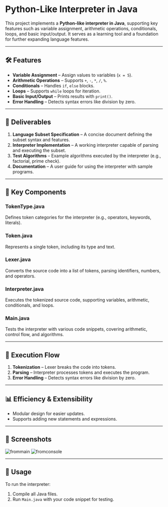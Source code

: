 # Python-Like Interpreter in Java

This project implements a **Python-like interpreter in Java**, supporting key features such as variable assignment, arithmetic operations, conditionals, loops, and basic input/output. It serves as a learning tool and a foundation for further expanding language features.

---

## 🛠️ **Features**
- **Variable Assignment** – Assign values to variables (`x = 5`).
- **Arithmetic Operations** – Supports `+`, `-`, `*`, `/`, `%`.
- **Conditionals** – Handles `if`, `else` blocks.
- **Loops** – Supports `while` loops for iteration.
- **Basic Input/Output** – Prints results with `print()`.
- **Error Handling** – Detects syntax errors like division by zero.

---

## 🚚 **Deliverables**
1. **Language Subset Specification** – A concise document defining the subset syntax and features.
2. **Interpreter Implementation** – A working interpreter capable of parsing and executing the subset.
3. **Test Algorithms** – Example algorithms executed by the interpreter (e.g., factorial, prime check).
4. **Documentation** – A user guide for using the interpreter with sample programs.

---

## 🧩 **Key Components**
### TokenType.java
Defines token categories for the interpreter (e.g., operators, keywords, literals).

### Token.java
Represents a single token, including its type and text.

### Lexer.java
Converts the source code into a list of tokens, parsing identifiers, numbers, and operators.

### Interpreter.java
Executes the tokenized source code, supporting variables, arithmetic, conditionals, and loops.

### Main.java
Tests the interpreter with various code snippets, covering arithmetic, control flow, and algorithms.

---

## 🚦 **Execution Flow**
1. **Tokenization** – Lexer breaks the code into tokens.
2. **Parsing** – Interpreter processes tokens and executes the program.
3. **Error Handling** – Detects syntax errors like division by zero.

---

## 📊 **Efficiency & Extensibility**
- Modular design for easier updates.
- Supports adding new statements and expressions.

---

## 📸 **Screenshots**

![frommain](https://github.com/user-attachments/assets/4ad29023-0776-4e31-b619-187b2dcbb267)
![fromconsole](https://github.com/user-attachments/assets/9fbddbe0-ce2e-42a3-8da6-16217c953f66)

---

## 🎯 **Usage**
To run the interpreter:
1. Compile all Java files.
2. Run `Main.java` with your code snippet for testing.
